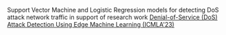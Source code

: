Support Vector Machine and Logistic Regression models for detecting DoS attack network traffic in support of research work [Denial-of-Service (DoS) Attack Detection Using Edge Machine Learning (ICMLA'23)](https://ieeexplore.ieee.org/document/10459903)
